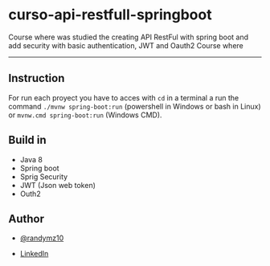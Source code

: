 # curso-api-restfull-springboot

 Course where was studied the creating API RestFul with spring boot and add security with basic authentication, JWT and Oauth2 Course where

---

## Instruction

For run each proyect you have to acces with `cd` in a terminal a run the command `./mvnw spring-boot:run` (powershell in Windows or bash in Linux) or `mvnw.cmd spring-boot:run` (Windows CMD).

## Build in

- Java 8
- Spring boot
- Sprig Security
- JWT (Json web token)
- Outh2

## Author

- [@randymz10](https://github.com/randymz10)

- [LinkedIn](https://linkedin.com/in/randymz10)
